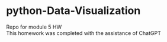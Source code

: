 # python-Data-Visualization
Repo for module 5 HW  
This homework was completed with the assistance of ChatGPT
